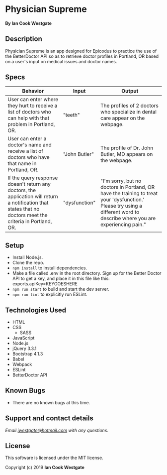 # Physician Supreme

#### By **Ian Cook Westgate**

## Description

Physician Supreme is an app designed for Epicodus to practice the use of the BetterDoctor API so as to retrieve doctor profiles in Portland, OR based on a user's input on medical issues and doctor names.

## Specs

| Behavior | Input | Output |
|----------|-------|--------|
| User can enter where they hurt to receive a list of doctors who can help with that problem in Portland, OR. | "teeth" | The profiles of 2 doctors who specialize in dental care appear on the webpage. |
| User can enter a doctor's name and receive a list of doctors who have that name in Portland, OR. | "John Butler"| The profile of Dr. John Butler, MD appears on the webpage. |
| If the query response doesn't return any doctors, the application will return a notification that states that no doctors meet the criteria in Portland, OR. | "dysfunction" | "I'm sorry, but no doctors in Portland, OR have the training to treat your 'dysfunction.' Please try using a different word to describe where you are experiencing pain."

## Setup

* Install Node.js.
* Clone the repo.
* `npm install` to install dependencies.
* Make a file called .env in the root directory. Sign up for the Better Doctor API to get a key, and place it in this file like this: exports.apiKey=KEYGOESHERE
* `npm run start` to build and start the dev server.
* `npm run lint` to explicitly run ESLint.


## Technologies Used

* HTML
* CSS
  * SASS
* JavaScript
* Node.js
* jQuery 3.3.1
* Bootstrap 4.1.3
* Babel
* Webpack
* ESLint
* BetterDoctor API

## Known Bugs

* There are no known bugs at this time.

## Support and contact details

_Email iwestgate@hotmail.com with any questions._

## License

This software is licensed under the MIT license.

Copyright (c) 2019 **Ian Cook Westgate**
